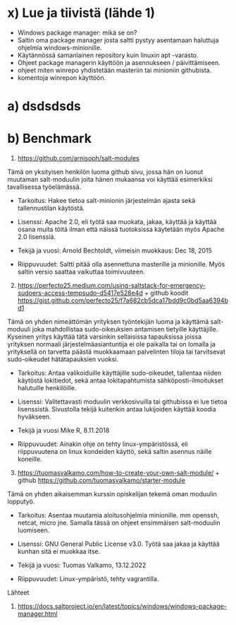 # x) Lue ja tiivistä (lähde 1)

- Windows package manager: mikä se on?
- Saltin oma package manager josta saltti pystyy asentamaan haluttuja ohjelmia windows-minionille.
- Käytännössä samanlainen repository kuin linuxin apt -varasto.
- Ohjeet package managerin käyttöön ja asennukseen / päivittämiseen.
- ohjeet miten winrepo yhdistetään masteriin tai minioniin githubista.
- komentoja winrepon käyttöön.


# a) dsdsdsds


# b) Benchmark

1. https://github.com/arnisoph/salt-modules

Tämä on yksityisen henkilön luoma github sivu, jossa hän on luonut muutaman salt-moduulin joita hänen mukaansa voi käyttää esimerkiksi tavallisessa työelämässä.

- Tarkoitus: 
Hakee tietoa salt-minionin järjestelmän ajasta sekä tallennustilan käytöstä.

- Lisenssi:
Apache 2.0, eli työtä saa muokata, jakaa, käyttää ja käyttää osana muita töitä ilman että näissä tuotoksissa käytetään myös Apache 2.0 lisenssiä.

- Tekijä ja vuosi:
Arnold Bechtoldt, viimeisin muokkaus: Dec 18, 2015 

- Riippuvuudet:
Saltti pitää olla asennettuna masterille ja minionille. Myös saltin versio saattaa vaikuttaa toimivuuteen.



2. https://perfecto25.medium.com/using-saltstack-for-emergency-sudoers-access-tempsudo-d5417e528e4d + github koodit https://gist.github.com/perfecto25/f7a682cb5dca17bdd9c0bd5aa6394bd1

Tämä on yhden nimeättömän yrityksen työntekijän luoma ja käyttämä salt-moduuli joka mahdollistaa sudo-oikeuksien antamisen tietyille käyttäjille. Kyseinen yritys käyttää tätä varsinkin sellaisissa tapauksissa joissa yrityksen normaali järjestelmäasiantuntija ei ole paikalla tai on lomalla ja yrityksellä on tarvetta päästä muokkaamaan palvelinten tiloja tai tarvitsevat sudo-oikeudet hätätapauksien vuoksi.

- Tarkoitus:
  Antaa valikoiduille käyttäjille sudo-oikeudet, tallentaa niiden käytöstä lokitiedot, sekä antaa lokitapahtumista sähköposti-ilmoitukset halutuille henkilöille.

- Lisenssi:
  Valitettavasti moduulin verkkosivuilla tai githubissa ei lue tietoa lisenssistä. Sivustolla tekijä kuitenkin antaa lukijoiden käyttää koodia hyväkseen.

- Tekijä ja vuosi
  Mike R, 8.11.2018
  
- Riippuvuudet:
  Ainakin ohje on tehty linux-ympäristössä, eli riippuvuutena on linux kondeiden käyttö, sekä saltin asennus näille koneille.


3. https://tuomasvalkamo.com/how-to-create-your-own-salt-module/ + github https://github.com/tuomasvalkamo/starter-module

Tämä on yhden aikaisemman kurssin opiskelijan tekemä oman moduulin lopputyö.

- Tarkoitus:
  Asentaa muutamia aloitusohjelmia minionille. mm openssh, netcat, micro jne. Samalla tässä on ohjeet ensimmäisen salt-moduulin luomiseen.

- Lisenssi: 
GNU General Public License v3.0. Työtä saa jakaa ja käyttää kunhan sitä ei muokkaa itse.

- Tekijä ja vuosi:
Tuomas Valkamo, 13.12.2022

- Riippuvuudet:
Linux-ympäristö, tehty vagrantilla.








































Lähteet

1. https://docs.saltproject.io/en/latest/topics/windows/windows-package-manager.html
